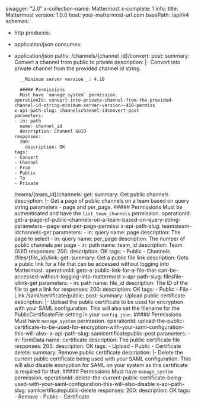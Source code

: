 swagger: "2.0"
x-collection-name: Mattermost
x-complete: 1
info:
  title: Mattermost
  version: 1.0.0
host: your-mattermost-url.com
basePath: /api/v4
schemes:
- http
produces:
- application/json
consumes:
- application/json
paths:
  /channels/{channel_id}/convert:
    post:
      summary: Convert a channel from public to private
      description: |-
        Convert into private channel from the provided channel id string.

        __Minimum server version__: 4.10

        ##### Permissions
        Must have `manage_system` permission.
      operationId: convert-into-private-channel-from-the-provided-channel-id-string-minimum-server-version--410-permiss
      x-api-path-slug: channelschannel-idconvert-post
      parameters:
      - in: path
        name: channel_id
        description: Channel GUID
      responses:
        200:
          description: OK
      tags:
      - Convert
      - Channel
      - From
      - Public
      - To
      - Private
  /teams/{team_id}/channels:
    get:
      summary: Get public channels
      description: |-
        Get a page of public channels on a team based on query string parameters - page and per_page.
        ##### Permissions
        Must be authenticated and have the `list_team_channels` permission.
      operationId: get-a-page-of-public-channels-on-a-team-based-on-query-string-parameters--page-and-per-page-permissi
      x-api-path-slug: teamsteam-idchannels-get
      parameters:
      - in: query
        name: page
        description: The page to select
      - in: query
        name: per_page
        description: The number of public channels per page
      - in: path
        name: team_id
        description: Team GUID
      responses:
        200:
          description: OK
      tags:
      - Public
      - Channels
  /files/{file_id}/link:
    get:
      summary: Get a public file link
      description: Gets a public link for a file that can be accessed without logging
        into Mattermost.
      operationId: gets-a-public-link-for-a-file-that-can-be-accessed-without-logging-into-mattermost
      x-api-path-slug: filesfile-idlink-get
      parameters:
      - in: path
        name: file_id
        description: The ID of the file to get a link for
      responses:
        200:
          description: OK
      tags:
      - Public
      - File
      - Link
  /saml/certificate/public:
    post:
      summary: Upload public certificate
      description: |-
        Upload the public certificate to be used for encryption with your SAML configuration. This will also set the filename for the PublicCertificateFile setting in your `config.json`.
        ##### Permissions
        Must have `manage_system` permission.
      operationId: upload-the-public-certificate-to-be-used-for-encryption-with-your-saml-configuration-this-will-also-
      x-api-path-slug: samlcertificatepublic-post
      parameters:
      - in: formData
        name: certificate
        description: The public certificate file
      responses:
        200:
          description: OK
      tags:
      - Upload
      - Public
      - Certificate
    delete:
      summary: Remove public certificate
      description: |-
        Delete the current public certificate being used with your SAML configuration. This will also disable encryption for SAML on your system as this certificate is required for that.
        ##### Permissions
        Must have `manage_system` permission.
      operationId: delete-the-current-public-certificate-being-used-with-your-saml-configuration-this-will-also-disable
      x-api-path-slug: samlcertificatepublic-delete
      responses:
        200:
          description: OK
      tags:
      - Remove
      - Public
      - Certificate